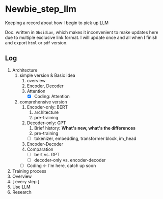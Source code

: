 # Newbie_step_llm
Keeping a record about how I begin to pick up LLM

Doc. written in `Obsidian`, which makes it inconvenient to make updates here due to multiple exclusive link format. I will update once and all when I finish and export `html` or `pdf` version.

## Log 

1. Architecture
	1. simple version & Basic idea
		1. overview
		2. Encoder, Decoder
		3. Attention
			- [x] Coding: Attention
	2. comprehensive version
		1. Encoder-only: BERT
			1. architecture
			2. pre-training
		2. Decoder-only: GPT
			1. Brief history: **What's new, what's the differences**
			2. pre-training
			- [ ] tokenizer, embedding, transformer block, im_head
		3. Encoder-Decoder
		4. Comparation
			- [ ] bert vs. GPT
			- [ ] decoder-only vs. encoder-decoder
		- [ ] Coding <- I'm here, catch up soon
2. Training process
  1. Overview
  2. \[ every step \]
3. Use LLM
4. Research
